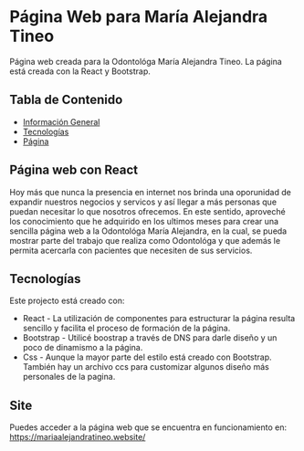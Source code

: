 # Página Web para María Alejandra Tineo
Página web creada para la Odontológa María Alejandra Tineo. La página está creada con la React y Bootstrap.
## Tabla de Contenido
* [Información General](#Página-web-con-React)
* [Tecnologías](#Tecnologías)
* [Página](#site)

## Página web con React
 Hoy más que nunca la presencia en internet nos brinda una oporunidad de expandir nuestros negocios y servicos y así llegar a más personas que puedan necesitar lo que nosotros ofrecemos. En este sentido, aproveché los conocimiento que he adquirido en los ultimos meses para crear una sencilla página web a la Odontológa María Alejandra, en la cual, se pueda mostrar parte del trabajo que realiza como Odontológa y que además le permita acercarla con pacientes que necesiten de sus servicios. 
	
## Tecnologías
Este projecto está creado con: 
* React - La utilización de componentes para estructurar la página resulta sencillo y facilita el proceso de formación de la página.  
* Bootstrap - Utilicé boostrap a través de DNS para darle diseño y un poco de dinamismo a la página. 
* Css - Aunque la mayor parte del estilo está creado con Bootstrap. También hay un archivo ccs para customizar algunos diseño más personales de la pagina. 
	
## Site
Puedes acceder a la página web que se encuentra en funcionamiento en: https://mariaalejandratineo.website/
